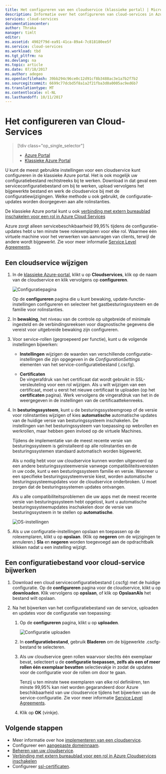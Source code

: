 ```yaml
---
title: Het configureren van een cloudservice (klassieke portal) | Microsoft Docs
description: Informatie over het configureren van cloud-services in Azure. Informatie over het bijwerken van de configuratie van de cloud-service en het configureren van externe toegang tot de rolinstanties.
services: cloud-services
documentationcenter: 
author: Thraka
manager: timlt
editor: 
ms.assetid: 4902f79d-ea91-41ca-89a4-7c818180ee5f
ms.service: cloud-services
ms.workload: tbd
ms.tgt_pltfrm: na
ms.devlang: na
ms.topic: article
ms.date: 07/18/2017
ms.author: adegeo
ms.openlocfilehash: 39bb294c96ce0c12d91cf8b3488ac3e1a7b2f7b2
ms.sourcegitcommit: 6699c77dcbd5f8a1a2f21fba3d0a0005ac9ed6b7
ms.translationtype: MT
ms.contentlocale: nl-NL
ms.lasthandoff: 10/11/2017
---
```

# <a name="how-to-configure-cloud-services"></a>Het configureren van Cloud-Services
> [!div class="op_single_selector"]
> * [Azure Portal](cloud-services-how-to-configure-portal.md)
> * [Klassieke Azure Portal](cloud-services-how-to-configure.md)
> 
> 

U kunt de meest gebruikte instellingen voor een cloudservice kunt configureren in de klassieke Azure portal. Het is ook mogelijk uw configuratiebestand rechtstreeks bij te werken. Download in dat geval een serviceconfiguratiebestand om bij te werken, upload vervolgens het bijgewerkte bestand en werk de cloudservice bij met de configuratiewijzigingen. Welke methode u ook gebruikt, de configuratie-updates worden doorgegeven aan alle rolinstanties.

De klassieke Azure portal kunt u ook [verbinding met extern bureaublad inschakelen voor een rol in Azure Cloud Services](cloud-services-role-enable-remote-desktop.md)

Azure zorgt alleen servicebeschikbaarheid 99,95% tijdens de configuratie-updates hebt u ten minste twee rolexemplaren voor elke rol. Waarmee één virtuele machine voor het verwerken van aanvragen van clients, terwijl de andere wordt bijgewerkt. Zie voor meer informatie [Service Level Agreements](https://azure.microsoft.com/support/legal/sla/).

## <a name="change-a-cloud-service"></a>Een cloudservice wijzigen
1. In de [klassieke Azure-portal](http://manage.windowsazure.com/), klikt u op **Cloudservices**, klik op de naam van de cloudservice en klik vervolgens op **configureren**.
   
    ![Configuratiepagina](./media/cloud-services-how-to-configure/CloudServices_ConfigurePage1.png)
   
    Op de **configureren** pagina die u kunt bewaking, update-functie-instellingen configureren en selecteer het gastbesturingssysteem en de familie voor rolinstanties. 
2. In **bewaking**, het niveau van de controle op uitgebreide of minimale ingesteld en de verbindingsreeksen voor diagnostische gegevens die vereist voor uitgebreide bewaking zijn configureren.
3. Voor service-rollen (gegroepeerd per functie), kunt u de volgende instellingen bijwerken:
   
    * **Instellingen** wijzigen de waarden van verschillende configuratie-instellingen die zijn opgegeven in de *ConfigurationSettings* elementen van het service-configuratiebestand (.cscfg).

    * **Certificaten**  
        De vingerafdruk van het certificaat dat wordt gebruikt in SSL-versleuteling voor een rol wijzigen. Als u wilt wijzigen van een certificaat, moet u eerst het nieuwe certificaat te uploaden (op het **certificaten** pagina). Werk vervolgens de vingerafdruk van het in de weergegeven in de instellingen van de certificaattekenreeks.
4. In **besturingssysteem**, kunt u de besturingssysteemgroep of de versie voor rolinstanties wijzigen of kies **automatische** automatische updates van de huidige versie van besturingssysteem inschakelen. De instellingen van het besturingssysteem van toepassing op webrollen en werkrollen, maar hebben geen invloed op de virtuele Machines.
   
    Tijdens de implementatie van de meest recente versie van besturingssysteem is geïnstalleerd op alle rolinstanties en de besturingssystemen standaard automatisch worden bijgewerkt. 
   
    Als u nodig hebt voor uw cloudservice kunnen worden uitgevoerd op een andere besturingssysteemversie vanwege compatibiliteitsvereisten in uw code, kunt u een besturingssysteem familie en versie. Wanneer u een specifieke besturingssysteemversie kiest, worden automatische besturingssysteemupdates voor de cloudservice onderbroken. U moet zorgen dat de besturingssystemen updates ontvangen.
   
    Als u alle compatibiliteitsproblemen die uw apps met de meest recente versie van besturingssysteem hebt opgelost, kunt u automatische besturingssysteemupdates inschakelen door de versie van besturingssysteem in te stellen op **automatische**. 
   
    ![OS-instellingen](./media/cloud-services-how-to-configure/CloudServices_ConfigurePage_OSSettings.png)
5. Als u uw configuratie-instellingen opslaan en toepassen op de rolexemplaren, klikt u op **opslaan**. (Klik op **negeren** om de wijzigingen te annuleren.) **Sla** en **negeren** worden toegevoegd aan de opdrachtbalk klikken nadat u een instelling wijzigt.

## <a name="update-a-cloud-service-configuration-file"></a>Een configuratiebestand voor cloud-service bijwerken
1. Download een cloud serviceconfiguratiebestand (.cscfg) met de huidige configuratie. Op de **configureren** pagina voor de cloudservice, klikt u op **downloaden**. Klik vervolgens op **opslaan**, of klik op **OpslaanAls** het bestand wilt opslaan.
2. Na het bijwerken van het configuratiebestand van de service, uploaden en updates voor de configuratie van toepassing:
   
   1. Op de **configureren** pagina, klikt u op **uploaden**.
      
       ![Configuratie uploaden](./media/cloud-services-how-to-configure/CloudServices_UploadConfigFile.png)
   2. In **configuratiebestand**, gebruik **Bladeren** om de bijgewerkte .cscfg-bestand te selecteren.
   3. Als uw cloudservice geen rollen waarvoor slechts één exemplaar bevat, selecteert u de **configuratie toepassen, zelfs als een of meer rollen één exemplaar bevatten** selectievakje in zodat de updates voor de configuratie voor de rollen om door te gaan.
      
       Tenzij u ten minste twee exemplaren van elke rol definiëren, ten minste 99,95% kan niet worden gegarandeerd door Azure beschikbaarheid van uw cloudservice tijdens het bijwerken van de service-configuratie. Zie voor meer informatie [Service Level Agreements](https://azure.microsoft.com/support/legal/sla/).
   4. Klik op **OK** (vinkje). 

## <a name="next-steps"></a>Volgende stappen
* Meer informatie over hoe [implementeren van een cloudservice](cloud-services-how-to-create-deploy.md).
* Configureer een [aangepaste domeinnaam](cloud-services-custom-domain-name.md).
* [Beheren van uw cloudservice](cloud-services-how-to-manage.md).
* [Verbinding met extern bureaublad voor een rol in Azure Cloudservices inschakelen](cloud-services-role-enable-remote-desktop.md)
* Configureer [ssl-certificaten](cloud-services-configure-ssl-certificate.md).

